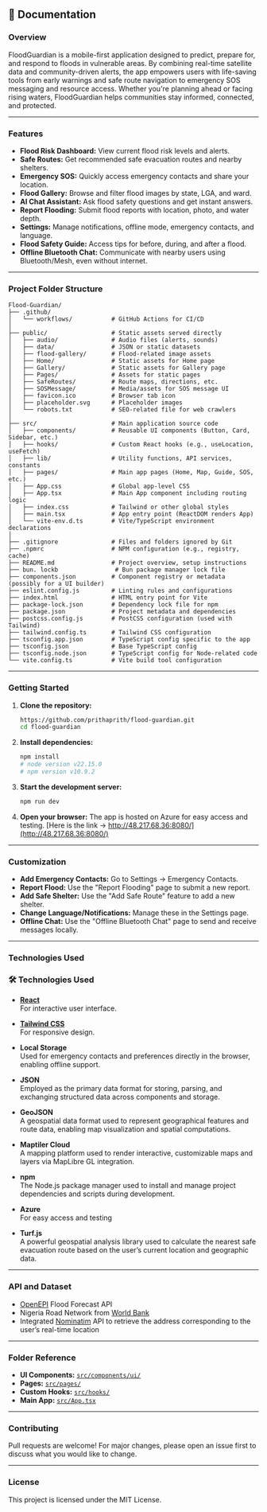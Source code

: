 ## 📖 Documentation

### Overview

FloodGuardian is a mobile-first application designed to predict, prepare for, and respond to floods in vulnerable areas. By combining real-time satellite data and community-driven alerts, the app empowers users with life-saving tools from early warnings and safe route navigation to emergency SOS messaging and resource access. Whether you're planning ahead or facing rising waters, FloodGuardian helps communities stay informed, connected, and protected.

---

### Features

- **Flood Risk Dashboard:** View current flood risk levels and alerts.
- **Safe Routes:** Get recommended safe evacuation routes and nearby shelters.
- **Emergency SOS:** Quickly access emergency contacts and share your location.
- **Flood Gallery:** Browse and filter flood images by state, LGA, and ward.
- **AI Chat Assistant:** Ask flood safety questions and get instant answers.
- **Report Flooding:** Submit flood reports with location, photo, and water depth.
- **Settings:** Manage notifications, offline mode, emergency contacts, and language.
- **Flood Safety Guide:** Access tips for before, during, and after a flood.
- **Offline Bluetooth Chat:** Communicate with nearby users using Bluetooth/Mesh, even without internet.

---

### Project Folder Structure

```
Flood-Guardian/
├── .github/
│   └── workflows/           # GitHub Actions for CI/CD
│
├── public/                  # Static assets served directly
│   ├── audio/               # Audio files (alerts, sounds)
│   ├── data/                # JSON or static datasets
│   ├── flood-gallery/       # Flood-related image assets
│   ├── Home/                # Static assets for Home page
│   ├── Gallery/             # Static assets for Gallery page
│   ├── Pages/               # Assets for static pages
│   ├── SafeRoutes/          # Route maps, directions, etc.
│   ├── SOSMessage/          # Media/assets for SOS message UI
│   ├── favicon.ico          # Browser tab icon
│   ├── placeholder.svg      # Placeholder images
│   └── robots.txt           # SEO-related file for web crawlers
│
├── src/                     # Main application source code
│   ├── components/          # Reusable UI components (Button, Card, Sidebar, etc.)
│   ├── hooks/               # Custom React hooks (e.g., useLocation, useFetch)
│   ├── lib/                 # Utility functions, API services, constants
│   ├── pages/               # Main app pages (Home, Map, Guide, SOS, etc.)
│   ├── App.css              # Global app-level CSS
│   ├── App.tsx              # Main App component including routing logic
│   ├── index.css            # Tailwind or other global styles
│   ├── main.tsx             # App entry point (ReactDOM renders App)
│   └── vite-env.d.ts        # Vite/TypeScript environment declarations
│
├── .gitignore               # Files and folders ignored by Git
├── .npmrc                   # NPM configuration (e.g., registry, cache)
├── README.md                # Project overview, setup instructions
├── bun. lockb                # Bun package manager lock file
├── components.json          # Component registry or metadata (possibly for a UI builder)
├── eslint.config.js         # Linting rules and configurations
├── index.html               # HTML entry point for Vite
├── package-lock.json        # Dependency lock file for npm
├── package.json             # Project metadata and dependencies
├── postcss.config.js        # PostCSS configuration (used with Tailwind)
├── tailwind.config.ts       # Tailwind CSS configuration
├── tsconfig.app.json        # TypeScript config specific to the app
├── tsconfig.json            # Base TypeScript config
├── tsconfig.node.json       # TypeScript config for Node-related code
└── vite.config.ts           # Vite build tool configuration

```

---

### Getting Started

1. **Clone the repository:**
   ```sh
   https://github.com/prithaprith/flood-guardian.git
   cd flood-guardian
   ```

2. **Install dependencies:**
   ```sh
   npm install
   # node version v22.15.0
   # npm version v10.9.2
   ```

3. **Start the development server:**
   ```sh
   npm run dev
   ```

4. **Open your browser:**
   The app is hosted on Azure for easy access and testing. [Here is the link → http://48.217.68.36:8080/](http://48.217.68.36:8080/)


---

### Customization

- **Add Emergency Contacts:** Go to Settings → Emergency Contacts.
- **Report Flood:** Use the "Report Flooding" page to submit a new report.
- **Add Safe Shelter:** Use the "Add Safe Route" feature to add a new shelter.
- **Change Language/Notifications:** Manage these in the Settings page.
- **Offline Chat:** Use the "Offline Bluetooth Chat" page to send and receive messages locally.

---

### Technologies Used

### 🛠️ Technologies Used

- **[React](https://react.dev/)**  
  For interactive user interface.

- **[Tailwind CSS](https://tailwindcss.com/)**  
  For responsive design.

- **Local Storage**  
  Used for emergency contacts and preferences directly in the browser, enabling offline support.

- **JSON**  
  Employed as the primary data format for storing, parsing, and exchanging structured data across components and storage.

- **GeoJSON**  
  A geospatial data format used to represent geographical features and route data, enabling map visualization and spatial computations.

- **Maptiler Cloud**  
  A mapping platform used to render interactive, customizable maps and layers via MapLibre GL integration.

- **npm**  
  The Node.js package manager used to install and manage project dependencies and scripts during development.

- **Azure**  
  For easy access and testing

- **Turf.js**  
  A powerful geospatial analysis library used to calculate the nearest safe evacuation route based on the user’s current location and geographic data.


---

### API and Dataset
- [OpenEPI](https://developer.openepi.io/data-catalog/resource/0b792d08-c891-4929-b065-ded3615b45f6) Flood Forecast API 
- Nigeria Road Network from [World Bank](https://data.humdata.org/dataset/hotosm_nga_roads) 
- Integrated [Nominatim](https://nominatim.org) API to retrieve the address corresponding to the user’s real-time location


---

### Folder Reference

- **UI Components:** [`src/components/ui/`](src/components/ui/)
- **Pages:** [`src/pages/`](src/pages/)
- **Custom Hooks:** [`src/hooks/`](src/hooks/)
- **Main App:** [`src/App.tsx`](src/App.tsx)

---

### Contributing

Pull requests are welcome! For major changes, please open an issue first to discuss what you would like to change.

---

### License

This project is licensed under the MIT License.
